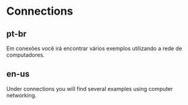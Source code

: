 # Connections

## pt-br

Em conexões você irá encontrar vários exemplos utilizando a rede de computadores.

## en-us

Under connections you will find several examples using computer networking.